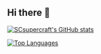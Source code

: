 ## Hi there 👋

[![SCsupercraft's GitHub stats](https://github-readme-stats.vercel.app/api?username=scsupercraft)](https://github.com/anuraghazra/github-readme-stats)

[![Top Languages](https://github-readme-stats.vercel.app/api/top-langs/?username=scsupercraft)](https://github.com/anuraghazra/github-readme-stats)

<!--
Woah, a secret message!
-->
